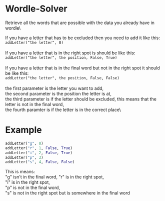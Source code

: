 # Wordle-Solver
Retrieve all the words that are possible with the data you already have in wordle\

If you have a letter that has to be excluded then you need to add it like this:\
`addLetter("the letter", 0)`\
\
If you have a letter that is in the right spot is should be like this:\
`addLetter("the letter", the position, False, True)`\
\
If you have a letter that is in the final word but not in the right spot it should be like this:\
`addLetter("the letter", the position, False, False)`\
\
the first parameter is the letter you want to add,\
the second parameter is the position the letter is at,\
the third parameter is if the letter should be excluded, this means that the letter is not in the final word,\
the fourth paramter is if the letter is in the correct place\

# Example

```python
addLetter("g", 0)
addLetter("r", 1, False, True)
addLetter("i", 2, False, True)
addLetter("p", 3)
addLetter("s", 4, False, False)
```

This is means:\
"g" isn't in the final word,
"r" is in the right spot,\
"i" is in the right spot,\
"p" is not in the final word,\
"s" is not in the right spot but is somewhere in the final word
